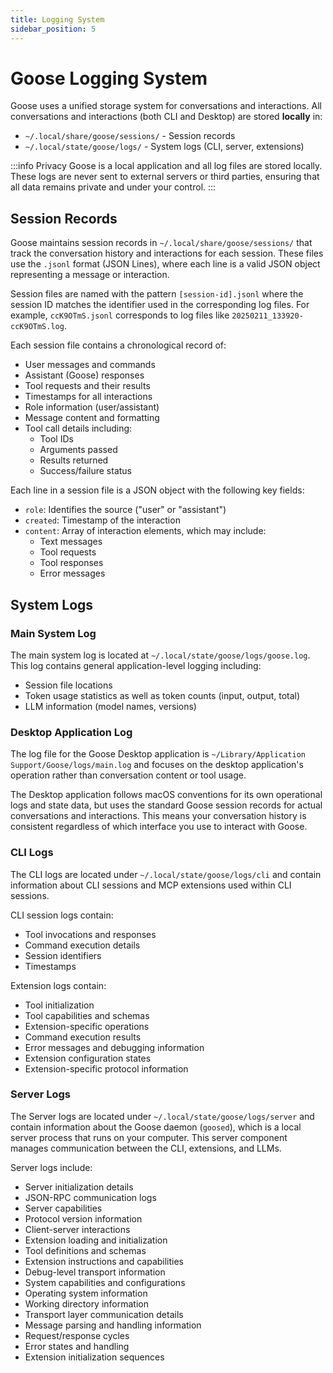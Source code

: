 ```yaml
---
title: Logging System
sidebar_position: 5
---
```


# Goose Logging System

Goose uses a unified storage system for conversations and interactions. All conversations and interactions (both CLI and Desktop) are stored **locally** in:

  * `~/.local/share/goose/sessions/` - Session records
  * `~/.local/state/goose/logs/` - System logs (CLI, server, extensions)

:::info Privacy
Goose is a local application and all log files are stored locally. These logs are never sent to external servers or third parties, ensuring that all data remains private and under your control.
:::



## Session Records

Goose maintains session records in `~/.local/share/goose/sessions/` that track the conversation history and interactions for each session. These files use the `.jsonl` format (JSON Lines), where each line is a valid JSON object representing a message or interaction.

Session files are named with the pattern `[session-id].jsonl` where the session ID matches the identifier used in the corresponding log files. For example, `ccK9OTmS.jsonl` corresponds to log files like `20250211_133920-ccK9OTmS.log`.

Each session file contains a chronological record of:
- User messages and commands
- Assistant (Goose) responses
- Tool requests and their results
- Timestamps for all interactions
- Role information (user/assistant)
- Message content and formatting
- Tool call details including:
  - Tool IDs
  - Arguments passed
  - Results returned
  - Success/failure status

Each line in a session file is a JSON object with the following key fields:
- `role`: Identifies the source ("user" or "assistant")
- `created`: Timestamp of the interaction
- `content`: Array of interaction elements, which may include:
  - Text messages
  - Tool requests
  - Tool responses
  - Error messages

## System Logs

### Main System Log

The main system log is located at `~/.local/state/goose/logs/goose.log`. This log contains general application-level logging including:

* Session file locations
* Token usage statistics as well as token counts (input, output, total)
* LLM information (model names, versions)


### Desktop Application Log

The log file for the Goose Desktop application is `~/Library/Application Support/Goose/logs/main.log` and focuses on the desktop application's operation rather than conversation content or tool usage.

The Desktop application follows macOS conventions for its own operational logs and state data, but uses the standard Goose session records for actual conversations and interactions. This means your conversation history is consistent regardless of which interface you use to interact with Goose.

### CLI Logs 

The CLI logs are located under `~/.local/state/goose/logs/cli` and contain information about CLI sessions and MCP extensions used within CLI sessions. 

CLI session logs contain:
* Tool invocations and responses
* Command execution details
* Session identifiers
* Timestamps

Extension logs contain:
* Tool initialization
* Tool capabilities and schemas
* Extension-specific operations
* Command execution results
* Error messages and debugging information
* Extension configuration states
* Extension-specific protocol information

### Server Logs

The Server logs are located under `~/.local/state/goose/logs/server` and contain information about the Goose daemon (`goosed`), which is a local server process that runs on your computer. This server component manages communication between the CLI, extensions, and LLMs. 

Server logs include:
* Server initialization details
* JSON-RPC communication logs
* Server capabilities
* Protocol version information
* Client-server interactions
* Extension loading and initialization
* Tool definitions and schemas
* Extension instructions and capabilities
* Debug-level transport information
* System capabilities and configurations
* Operating system information
* Working directory information
* Transport layer communication details
* Message parsing and handling information
* Request/response cycles
* Error states and handling
* Extension initialization sequences
